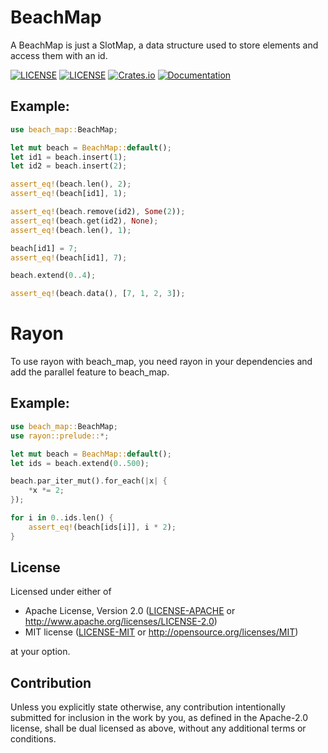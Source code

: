 # BeachMap

A BeachMap is just a SlotMap, a data structure used to store elements and access them with an id.

[![LICENSE](https://img.shields.io/badge/license-MIT-blue.svg)](LICENSE-MIT)
[![LICENSE](https://img.shields.io/badge/license-apache-blue.svg)](LICENSE-APACHE)
[![Crates.io](https://img.shields.io/crates/v/beach_map.svg)](https://crates.io/crates/beach_map)
[![Documentation](https://docs.rs/beach_map/badge.svg)](https://docs.rs/beach_map)

## Example:

```rust
use beach_map::BeachMap;

let mut beach = BeachMap::default();
let id1 = beach.insert(1);
let id2 = beach.insert(2);

assert_eq!(beach.len(), 2);
assert_eq!(beach[id1], 1);

assert_eq!(beach.remove(id2), Some(2));
assert_eq!(beach.get(id2), None);
assert_eq!(beach.len(), 1);

beach[id1] = 7;
assert_eq!(beach[id1], 7);

beach.extend(0..4);

assert_eq!(beach.data(), [7, 1, 2, 3]);
```

# Rayon
To use rayon with beach_map, you need rayon in your dependencies and add the parallel feature to beach_map.
## Example:
```rust
use beach_map::BeachMap;
use rayon::prelude::*;

let mut beach = BeachMap::default();
let ids = beach.extend(0..500);

beach.par_iter_mut().for_each(|x| {
    *x *= 2;
});

for i in 0..ids.len() {
    assert_eq!(beach[ids[i]], i * 2);
}
```

## License

Licensed under either of

 * Apache License, Version 2.0
   ([LICENSE-APACHE](LICENSE-APACHE) or http://www.apache.org/licenses/LICENSE-2.0)
 * MIT license
   ([LICENSE-MIT](LICENSE-MIT) or http://opensource.org/licenses/MIT)

at your option.

## Contribution

Unless you explicitly state otherwise, any contribution intentionally submitted
for inclusion in the work by you, as defined in the Apache-2.0 license, shall be
dual licensed as above, without any additional terms or conditions.
